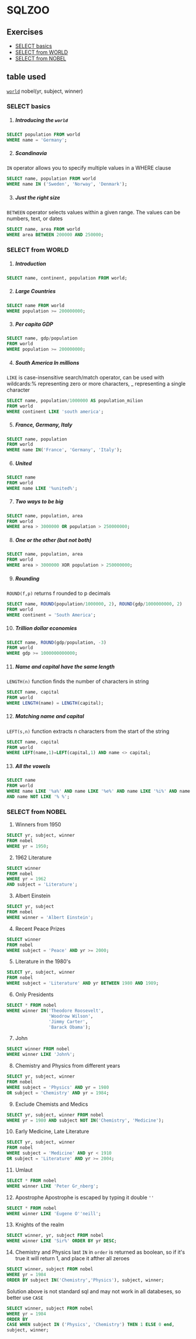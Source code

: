 # SQLZOO

## Exercises
* [SELECT basics](#select-basics)
* [SELECT from WORLD](#select-from-world)
* [SELECT from NOBEL](#select-from-nobel)

## table used
[`world`](https://sqlzoo.net/wiki/Read_the_notes_about_this_table.)
nobel(yr, subject, winner)

### SELECT basics


1. ##### Introducing the `world`
```sql
SELECT population FROM world
WHERE name = 'Germany';
```

2. ##### Scandinavia
`IN` operator allows you to specify multiple values in a WHERE clause
```sql
SELECT name, population FROM world
WHERE name IN ('Sweden', 'Norway', 'Denmark');
```

3. ##### Just the right size
`BETWEEN` operator selects values within a given range. The values can be numbers, text, or dates
```sql
SELECT name, area FROM world
WHERE area BETWEEN 200000 AND 250000;
```

### SELECT from WORLD

1. ##### Introduction
```sql
SELECT name, continent, population FROM world;
```
2. ##### Large Countries
```sql
SELECT name FROM world
WHERE population >= 200000000;
```
3. ##### Per capita GDP
```sql
SELECT name, gdp/population
FROM world
WHERE population >= 200000000;
```
4. ##### South America In millions
`LIKE` is case-insensitive search/match operator, can be used with wildcards:% representing zero or more characters, _ representing a single character
```sql
SELECT name, population/1000000 AS population_milion
FROM world
WHERE continent LIKE 'south america';
```
5. ##### France, Germany, Italy
```sql
SELECT name, population
FROM world
WHERE name IN('France', 'Germany', 'Italy');
```
6. ##### United
```sql
SELECT name
FROM world
WHERE name LIKE '%united%';
```
7. ##### Two ways to be big
```sql
SELECT name, population, area
FROM world
WHERE area > 3000000 OR population > 250000000;
```
8. ##### One or the other (but not both)
```sql
SELECT name, population, area
FROM world
WHERE area > 3000000 XOR population > 250000000;
```
9. ##### Rounding
`ROUND(f,p)` returns f rounded to p decimals
```sql
SELECT name, ROUND(population/1000000, 2), ROUND(gdp/1000000000, 2)
FROM world
WHERE continent = 'South America';
```
10. ##### Trillion dollar economies
```sql
SELECT name, ROUND(gdp/population, -3)
FROM world
WHERE gdp >= 1000000000000;
```
11. ##### Name and capital have the same length
`LENGTH(n)` function finds the number of characters in string
```sql
SELECT name, capital
FROM world
WHERE LENGTH(name) = LENGTH(capital);
```
12. ##### Matching name and capital
`LEFT(s,n)` function extracts n characters from the start of the string
```sql
SELECT name, capital
FROM world
WHERE LEFT(name,1)=LEFT(capital,1) AND name <> capital;
```
13. ##### All the vowels
```sql
SELECT name
FROM world
WHERE name LIKE '%a%' AND name LIKE '%e%' AND name LIKE '%i%' AND name LIKE '%o%' AND name LIKE '%u%'
AND name NOT LIKE '% %';
```

### SELECT from NOBEL

1. Winners from 1950
```sql
SELECT yr, subject, winner
FROM nobel
WHERE yr = 1950;
```
2. 1962 Literature
```sql
SELECT winner
FROM nobel
WHERE yr = 1962
AND subject = 'Literature';
```
3. Albert Einstein
```sql
SELECT yr, subject
FROM nobel
WHERE winner = 'Albert Einstein';
```
4. Recent Peace Prizes
```sql
SELECT winner
FROM nobel
WHERE subject = 'Peace' AND yr >= 2000;
```
5. Literature in the 1980's
```sql
SELECT yr, subject, winner
FROM nobel
WHERE subject = 'Literature' AND yr BETWEEN 1980 AND 1989;
```
6. Only Presidents
```sql
SELECT * FROM nobel
WHERE winner IN('Theodore Roosevelt', 
                'Woodrow Wilson', 
                'Jimmy Carter', 
                'Barack Obama');
```
7. John
```sql
SELECT winner FROM nobel
WHERE winner LIKE 'John%';
```
8. Chemistry and Physics from different years
```sql
SELECT yr, subject, winner 
FROM nobel
WHERE subject = 'Physics' AND yr = 1980 
OR subject = 'Chemistry' AND yr = 1984;
```
9. Exclude Chemists and Medics
```sql
SELECT yr, subject, winner FROM nobel
WHERE yr = 1980 AND subject NOT IN('Chemistry', 'Medicine');
```
10. Early Medicine, Late Literature
```sql
SELECT yr, subject, winner
FROM nobel
WHERE subject = 'Medicine' AND yr < 1910
OR subject = 'Literature' AND yr >= 2004;
```
11. Umlaut
```sql
SELECT * FROM nobel
WHERE winner LIKE 'Peter Gr_nberg';
```
12. Apostrophe
Apostrophe is escaped by typing it double `''`
```sql
SELECT * FROM nobel
WHERE winner LIKE 'Eugene O''neill';
```
13. Knights of the realm
```sql
SELECT winner, yr, subject FROM nobel
WHERE winner LIKE 'Sir%' ORDER BY yr DESC;
```
14. Chemistry and Physics last
`IN` in `order` is returned as boolean, so if it's true it will return 1, and place it afther all zeroes
```sql
SELECT winner, subject FROM nobel
WHERE yr = 1984
ORDER BY subject IN('Chemistry','Physics'), subject, winner;
```
Solution above is not standard sql and may not work in all databeses, so better use `CASE`
```sql
SELECT winner, subject FROM nobel
WHERE yr = 1984
ORDER BY
CASE WHEN subject IN ('Physics', 'Chemistry') THEN 1 ELSE 0 end,
subject, winner;
```



